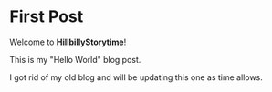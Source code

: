 # First Post

Welcome to **HillbillyStorytime**!  

This is my "Hello World" blog post.

I got rid of my old blog and will be updating this one as time allows.
